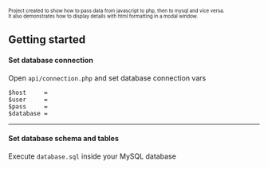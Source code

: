 <sup><sub>Project created to show how to pass data from javascript to php, then to mysql and vice versa.</sub></sup><br>
<sup><sub>It also demonstrates how to display details with html formatting in a modal window.</sub></sup>

## Getting started

#### Set database connection

Open `api/connection.php` and set database connection vars

```
$host     =   
$user     =        
$pass     = 
$database = 
```

---


#### Set database schema and tables

Execute `database.sql` inside your MySQL database
